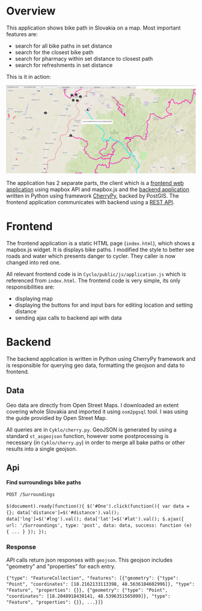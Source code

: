# Overview

This application shows bike path in Slovakia on a map. Most important features are:
- search for all bike paths in set distance 
- search for the closest bike path
- search for pharmacy within set distance to closest path
- search for refreshments in set distance 

This is it in action:

![Screenshot](screenshot.png)

The application has 2 separate parts, the client which is a [frontend web application](#frontend) using mapbox API and mapbox.js and the [backend application](#backend) written in Python using framework [CherryPy](http://cherrypy.org/), backed by PostGIS. The frontend application communicates with backend using a [REST API](#api).

# Frontend

The frontend application is a static HTML page (`index.html`), which shows a mapbox.js widget. It is displays bike paths. I modified the style to better see roads and water which presents danger to cycler. They caller is now changed into red one.

All relevant frontend code is in `Cyclo/public/js/application.js` which is referenced from `index.html`. The frontend code is very simple, its only responsibilities are:
- displaying map
- displaying the buttons for and input bars for editing location and setting distance
- sending ajax calls to backend api with data

# Backend

The backend application is written in Python using CherryPy framework and is responsible for querying geo data, formatting the geojson and data to frontend.

## Data

Geo data are directly from Open Street Maps. I downloaded an extent covering whole Slovakia and imported it using `osm2pgsql` tool. I was using the guide providied by Open Street Map.
 
All queries are in `Cyklo/cherry.py`. GeoJSON is generated by using  a standard `st_asgeojson` function, however some postprocessing is necessary (in `Cyklo/cherry.py`) in order to merge all bake paths or other results into a single geojson.

## Api

**Find surroundings bike paths**

`POST /Surroundings`

`$(document).ready(function(){
    $('#One').click(function(){
         var data = {};
		   data['distance']=$('#distance').val();
		   data['lng']=$('#lng').val();
		   data['lat']=$('#lat').val();
         $.ajax({
            url: '/Surroundings',
            type: 'post',
            data: data,
            success: function (e) {
            ...
            }
        });
    });`

### Response

API calls return json responses with `geojson`. This geojson includes "geometry" and "properties" for each entry.
```
{"type": "FeatureCollection", "features": [{"geometry": {"type": "Point", "coordinates": [18.2162133113398, 48.5636184602996]}, "type": "Feature", "properties": {}}, {"geometry": {"type": "Point", "coordinates": [18.2048918438141, 48.5396351565099]}, "type": "Feature", "properties": {}}, ...}]}
```
